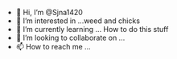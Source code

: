 - 👋 Hi, I’m @Sjna1420
- 👀 I’m interested in ...weed and chicks
- 🌱 I’m currently learning ... How to do this stuff
- 💞️ I’m looking to collaborate on ...
- 📫 How to reach me ...
<!---
Sjna1420/Sjna1420 is a ✨ special ✨ repository because its `README.md` (this file) appears on your GitHub profile.
You can click the Preview link to take a look at your changes.
--->
